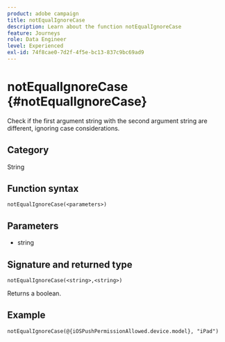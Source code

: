 ```yaml
---
product: adobe campaign
title: notEqualIgnoreCase
description: Learn about the function notEqualIgnoreCase
feature: Journeys
role: Data Engineer
level: Experienced
exl-id: 74f8cae0-7d2f-4f5e-bc13-837c9bc69ad9
---
```

# notEqualIgnoreCase {#notEqualIgnoreCase}

Check if the first argument string with the second argument string are different, ignoring case considerations.

## Category

String

## Function syntax

`notEqualIgnoreCase(<parameters>)`

## Parameters

* string

## Signature and returned type

`notEqualIgnoreCase(<string>,<string>)`

Returns a boolean.

## Example

`notEqualIgnoreCase(@{iOSPushPermissionAllowed.device.model}, "iPad")`
